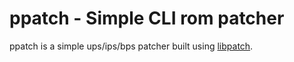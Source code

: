 # ppatch - Simple CLI rom patcher

ppatch is a simple ups/ips/bps patcher built using [libpatch](https://github.com/ITotalJustice/libpatch).
